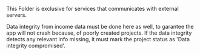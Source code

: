 This Folder is exclusive for services that communicates with external servers.

Data integrity from income data must be done here as well, to garantee the app will not crash because,
of poorly created projects. If the data integrity detects any relevant info missing, it must mark
the project status as 'Data integrity compromised'.